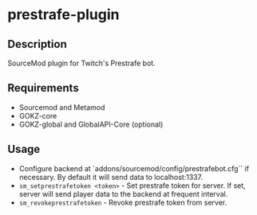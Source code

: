 # prestrafe-plugin

## Description ##
SourceMod plugin for Twitch's Prestrafe bot.

## Requirements ##
- Sourcemod and Metamod
- GOKZ-core
- GOKZ-global and GlobalAPI-Core (optional)

## Usage ##
- Configure backend at `addons/sourcemod/config/prestrafebot.cfg`` if necessary. By default it will send data to localhost:1337.
- ``sm_setprestrafetoken <token>`` - Set prestrafe token for server. If set, server will send player data to the backend at frequent interval. 
- ``sm_revokeprestrafetoken`` - Revoke prestrafe token from server.